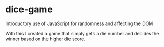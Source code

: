 # dice-game
Introductory use of JavaScript for randomness and affecting the DOM

With this I created a game that simply gets a die number and decides the winner based on the higher die score.
